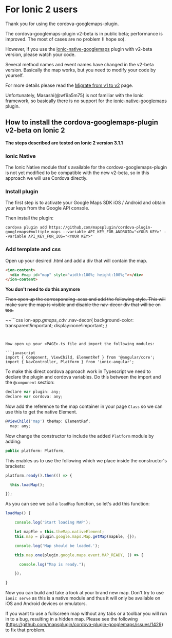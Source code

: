 # For Ionic 2 users

Thank you for using the cordova-googlemaps-plugin.

The cordova-googlemaps-plugin v2-beta is in public beta; performance is improved.
The most of cases are no problem (I hope so).

However, if you use the [ionic-native-googlemaps](http://market.ionic.io/starters/google-maps) plugin with v2-beta version,
please watch your code.

Several method names and event names have changed in the v2-beta version.
Basically the map works, but you need to modify your code by yourself.

For more details please read the [Migrate from v1 to v2](https://github.com/mapsplugin/cordova-plugin-googlemaps/wiki/Migrate-from-v1-to-v2) page.

Unfortunately, Masashi(@wf9a5m75) is not familiar with the Ionic framework, so basically there is no support for the [ionic-native-googlemaps](http://market.ionic.io/starters/google-maps) plugin.

## How to install the cordova-googlemaps-plugin v2-beta on Ionic 2
**The steps described are tested on Ionic 2 version 3.1.1**

### Ionic Native
The Ionic Native module that's available for the cordova-googlemaps-plugin is not yet modified to be compatible with the new v2-beta, so in this approach we will use Cordova directly.

### Install plugin
The first step is to activate your Google Maps SDK iOS / Android and obtain your keys from the Google API console. 

Then install the plugin:
```
cordova plugin add https://github.com/mapsplugin/cordova-plugin-googlemaps#multiple_maps --variable API_KEY_FOR_ANDROID="<YOUR KEY>" --variable API_KEY_FOR_IOS="<YOUR KEY>"
```

### Add template and css
Open up your desired <PAGE>.html and add a div that will contain the map.

```html
<ion-content>
  <div #map id="map" style="width:100%; height:100%;"></div>
</ion-content>
```

**You don't need to do this anymore**

~~Then open up the corresponding <PAGE>.scss and add the following style. This will make sure the map is visible and disable the nav-decor div that will be on top.~~

~~```css
ion-app._gmaps_cdv_ .nav-decor{
  background-color: transparent!important;
  display:none!important;
}
```~~


Now open up your <PAGE>.ts file and import the following modules:

```javascript
import { Component, ViewChild, ElementRef } from '@angular/core';
import { NavController, Platform } from 'ionic-angular';
```

To make this direct cordova approach work in Typescript we need to declare the plugin and cordova variables. Do this between the import and the `@component` section:

```javascript
declare var plugin: any;
declare var cordova: any;
```

Now add the reference to the map container in your page `Class` so we can use this to get the native Element.

```javascript
@ViewChild('map') theMap: ElementRef;
  map: any;
```

Now change the constructor to include the added `Platform` module by adding:

```javascript
public platform: Platform,
```

This enables us to use the following which we place inside the constructor's brackets:

```javascript
platform.ready().then(() => {

  this.loadMap();

});
```

As you can see we call a `loadMap` function, so let's add this function:

```javascript
loadMap() {

    console.log('Start loading MAP');

    let mapEle = this.theMap.nativeElement;
    this.map = plugin.google.maps.Map.getMap(mapEle, {});

    console.log('Map should be loaded.');

    this.map.one(plugin.google.maps.event.MAP_READY, () => {

      console.log("Map is ready.");

    });

}
```
Now you can build and take a look at your brand new map. Don't try to use `ionic serve` as this is a native module and thus it will only be available on iOS and Android devices or emulators.

If you want to use a fullscreen map without any tabs or a  toolbar you will run in to a bug, resulting in a hidden map. Please see the following (https://github.com/mapsplugin/cordova-plugin-googlemaps/issues/1429) to fix that problem.
